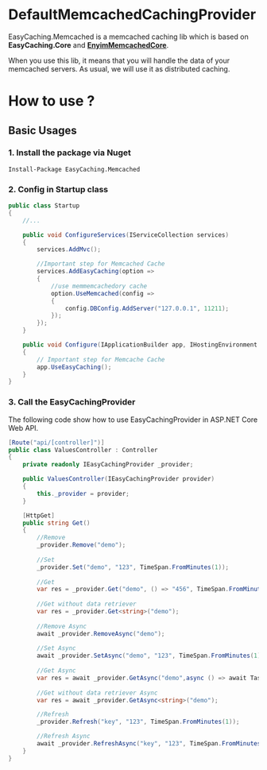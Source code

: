 # DefaultMemcachedCachingProvider

EasyCaching.Memcached is a memcached caching lib which is based on **EasyCaching.Core** and **[EnyimMemcachedCore](https://github.com/cnblogs/EnyimMemcachedCore)**.

When you use this lib, it means that you will handle the data of your memcached servers. As usual, we will use it as distributed caching.

# How to use ?

## Basic Usages

### 1. Install the package via Nuget

```
Install-Package EasyCaching.Memcached
```

### 2. Config in Startup class

```csharp
public class Startup
{
    //...

    public void ConfigureServices(IServiceCollection services)
    {
        services.AddMvc();

        //Important step for Memcached Cache
        services.AddEasyCaching(option => 
        {
            //use memmemcachedory cache
            option.UseMemcached(config => 
            {
                config.DBConfig.AddServer("127.0.0.1", 11211);
            });
        });
    }

    public void Configure(IApplicationBuilder app, IHostingEnvironment env)
    {
        // Important step for Memcache Cache
        app.UseEasyCaching();
    }
}
```

### 3. Call the EasyCachingProvider

The following code show how to use EasyCachingProvider in ASP.NET Core Web API.

```csharp
[Route("api/[controller]")]
public class ValuesController : Controller
{
    private readonly IEasyCachingProvider _provider;

    public ValuesController(IEasyCachingProvider provider)
    {
        this._provider = provider;
    }

    [HttpGet]
    public string Get()
    {
        //Remove
        _provider.Remove("demo");
        
        //Set
        _provider.Set("demo", "123", TimeSpan.FromMinutes(1));
            
        //Get
        var res = _provider.Get("demo", () => "456", TimeSpan.FromMinutes(1));
        
        //Get without data retriever
        var res = _provider.Get<string>("demo");
        
        //Remove Async
        await _provider.RemoveAsync("demo");
           
        //Set Async
        await _provider.SetAsync("demo", "123", TimeSpan.FromMinutes(1));   
            
        //Get Async    
        var res = await _provider.GetAsync("demo",async () => await Task.FromResult("456"), TimeSpan.FromMinutes(1));   
        
        //Get without data retriever Async
        var res = await _provider.GetAsync<string>("demo");

        //Refresh
        _provider.Refresh("key", "123", TimeSpan.FromMinutes(1));

        //Refresh Async
        await _provider.RefreshAsync("key", "123", TimeSpan.FromMinutes(1));
    }
}
```
